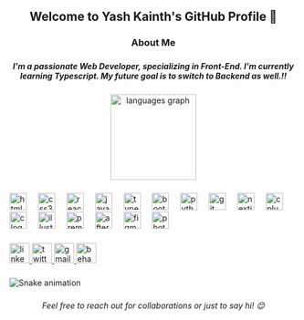 <h2 align="center">Welcome to Yash Kainth's GitHub Profile 👋</h2>

###

<h3 align="center">About Me</h3>

###

<h5 align="center">I'm a passionate Web Developer, specializing in Front-End. I'm currently learning Typescript. My future goal is to switch to Backend as well.!!</h5>

###

<div align="center">
  <img src="https://github-readme-stats.vercel.app/api/top-langs?username=YashKainth&locale=en&hide_title=false&layout=compact&card_width=320&langs_count=5&theme=dracula&hide_border=false" height="150" alt="languages graph"  />
</div>

###

<div align="left">
  <img src="https://cdn.jsdelivr.net/gh/devicons/devicon/icons/html5/html5-original.svg" height="30" alt="html5 logo"  />
  <img width="12" />
  <img src="https://cdn.jsdelivr.net/gh/devicons/devicon/icons/css3/css3-original.svg" height="30" alt="css3 logo"  />
  <img width="12" />
  <img src="https://cdn.jsdelivr.net/gh/devicons/devicon/icons/react/react-original.svg" height="30" alt="react logo"  />
  <img width="12" />
  <img src="https://cdn.jsdelivr.net/gh/devicons/devicon/icons/javascript/javascript-original.svg" height="30" alt="javascript logo"  />
  <img width="12" />
  <img src="https://cdn.jsdelivr.net/gh/devicons/devicon/icons/typescript/typescript-original.svg" height="30" alt="typescript logo"  />
  <img width="12" />
  <img src="https://cdn.jsdelivr.net/gh/devicons/devicon/icons/bootstrap/bootstrap-original.svg" height="30" alt="bootstrap logo"  />
  <img width="12" />
  <img src="https://cdn.jsdelivr.net/gh/devicons/devicon/icons/python/python-original.svg" height="30" alt="python logo"  />
  <img width="12" />
  <img src="https://cdn.jsdelivr.net/gh/devicons/devicon/icons/git/git-original.svg" height="30" alt="git logo"  />
  <img width="12" />
  <img src="https://cdn.jsdelivr.net/gh/devicons/devicon/icons/nextjs/nextjs-original.svg" height="30" alt="nextjs logo"  />
  <img width="12" />
  <img src="https://cdn.jsdelivr.net/gh/devicons/devicon/icons/cplusplus/cplusplus-original.svg" height="30" alt="cplusplus logo"  />
  <img width="12" />
  <img src="https://cdn.jsdelivr.net/gh/devicons/devicon/icons/c/c-original.svg" height="30" alt="c logo"  />
  <img width="12" />
  <img src="https://cdn.jsdelivr.net/gh/devicons/devicon/icons/illustrator/illustrator-line.svg" height="30" alt="illustrator logo"  />
  <img width="12" />
  <img src="https://cdn.jsdelivr.net/gh/devicons/devicon/icons/premierepro/premierepro-original.svg" height="30" alt="premierepro logo"  />
  <img width="12" />
  <img src="https://cdn.jsdelivr.net/gh/devicons/devicon/icons/aftereffects/aftereffects-original.svg" height="30" alt="aftereffects logo"  />
  <img width="12" />
  <img src="https://cdn.jsdelivr.net/gh/devicons/devicon/icons/figma/figma-original.svg" height="30" alt="figma logo"  />
  <img width="12" />
  <img src="https://cdn.jsdelivr.net/gh/devicons/devicon/icons/photoshop/photoshop-plain.svg" height="30" alt="photoshop logo"  />
</div>

###

<div align="left">
  <a href="https://www.linkedin.com/in/yash-kainth-aa249b2a3/" target="_blank">
    <img src="https://img.shields.io/static/v1?message=LinkedIn&logo=linkedin&label=&color=252525&logoColor=white&labelColor=&style=for-the-badge" height="35" alt="linkedin logo"  />
  </a>
  <a href="https://twitter.com/yashkainth_" target="_blank">
    <img src="https://img.shields.io/static/v1?message=X.com&logo=twitter&label=&color=fff&logoColor=black&labelColor=&style=for-the-badge" height="35" alt="twitter logo"  />
  </a>
  <a href="yashkainth.10@gmail.com" target="_blank">
    <img src="https://img.shields.io/static/v1?message=Gmail&logo=gmail&label=&color=252525&logoColor=white&labelColor=&style=for-the-badge" height="35" alt="gmail logo"  />
  </a>
  <a href="https://www.behance.net/yaxhkainth" target="_blank">
    <img src="https://img.shields.io/static/v1?message=Behance&logo=behance&label=&color=fff&logoColor=black&labelColor=&style=for-the-badge" height="35" alt="behance logo"  />
  </a>
</div>

###

<img src="https://raw.githubusercontent.com/YashKainth/YashKainth/output/snake.svg" alt="Snake animation" />

###

<h6 align="center">Feel free to reach out for collaborations or just to say hi! 😊</h6>

###
